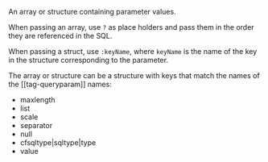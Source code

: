 An array or structure containing parameter values.

When passing an array, use `?` as place holders and pass them in the order they are referenced in the SQL.

When passing a struct, use `:keyName`, where `keyName` is the name of the key in the structure corresponding to the parameter.

The array or structure can be a structure with keys that match the names of the [[tag-queryparam]] names: 

- maxlength
- list
- scale
- separator
- null
- cfsqltype|sqltype|type
-  value